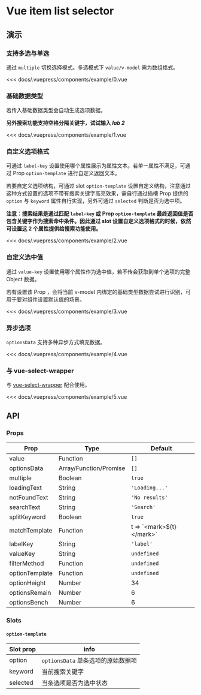 # Vue item list selector

## 演示

### 支持多选与单选

<client-only>

<demo-box title="单选/多选">

通过 `multiple` 切换选择模式。多选模式下 `value/v-model` 需为数组格式。

<example-0 slot="demo" />

<div slot="code">

<<< docs/.vuepress/components/example/0.vue

</div>

</demo-box>

### 基础数据类型

<demo-box title="基础数据类型">

若传入基础数据类型会自动生成选项数据。

**另外搜索功能支持空格分隔关键字，试试输入 _lab 2_**

<example-1 slot="demo" />

<div slot="code">

<<< docs/.vuepress/components/example/1.vue

</div>

</demo-box>

### 自定义选项格式

<demo-box title="自定义选项格式">

可通过 `label-key` 设置使用哪个属性展示为属性文本。若单一属性不满足，可通过 Prop `option-template` 进行自定义返回文本。

若要自定义选项结构，可通过 slot `option-template` 设置自定义结构，注意通过这种方式设置的选项不带有搜索关键字高亮效果，需自行通过插槽 Prop 提供的 `option` 与 `keyword` 属性自行实现，另外可通过 `selected` 判断是否为选中项。

**注意：搜索结果是通过匹配 `label-key` 或 Prop `option-template` 最终返回值是否包含关键字作为搜索命中条件。因此通过 slot 设置自定义选项格式的时候，依然可设置这 2 个属性提供给搜索功能使用。**

<example-2 slot="demo" />

<div slot="code">

<<< docs/.vuepress/components/example/2.vue

</div>

</demo-box>

### 自定义选中值

<demo-box title="自定义选中值">

通过 `value-key` 设置使用哪个属性作为选中值，若不传会获取到单个选项的完整 Object 数据。

若有设置该 Prop ，会将当前 v-model 内绑定的基础类型数据尝试进行识别，可用于要对组件设置默认值的场景。

<example-3 slot="demo" />

<div slot="code">

<<< docs/.vuepress/components/example/3.vue

</div>

</demo-box>

### 异步选项

<demo-box title="异步选项">

`optionsData` 支持多种异步方式填充数据。

<example-4 slot="demo" />

<div slot="code">

<<< docs/.vuepress/components/example/4.vue

</div>

</demo-box>

### 与 vue-select-wrapper

<demo-box title="与 vue-select-wrapper">

与 [vue-select-wrapper](https://github.com/laomao800/vue-select-wrapper) 配合使用。

<example-5 slot="demo" />

<div slot="code">

<<< docs/.vuepress/components/example/5.vue

</div>

</demo-box>

</client-only>

## API

### Props

| Prop           | Type                   | Default                                |
| -------------- | ---------------------- | -------------------------------------- |
| value          | Function               | `[]`                                   |
| optionsData    | Array/Function/Promise | `[]`                                   |
| multiple       | Boolean                | `true`                                 |
| loadingText    | String                 | `'Loading...'`                         |
| notFoundText   | String                 | `'No results'`                         |
| searchText     | String                 | `'Search'`                             |
| splitKeyword   | Boolean                | `true`                                 |
| matchTemplate  | Function               | t => \`&lt;mark&gt;${t}&lt;/mark&gt;\` |
| labelKey       | String                 | `'label'`                              |
| valueKey       | String                 | `undefined`                            |
| filterMethod   | Function               | `undefined`                            |
| optionTemplate | Function               | `undefined`                            |
| optionHeight   | Number                 | 34                                     |
| optionsRemain  | Number                 | 6                                      |
| optionsBench   | Number                 | 6                                      |

### Slots

#### `option-template`

| Slot prop | info                               |
| --------- | ---------------------------------- |
| option    | `optionsData` 单条选项的原始数据项 |
| keyword   | 当前搜索关键字                     |
| selected  | 当条选项是否为选中状态             |
